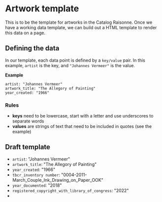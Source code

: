 # Artwork template

This is to be the template for artworks in the Catalog Raisonne. Once we have a working data template, we can build out a HTML template to render this data on a page.

## Defining the data

In our template, each data point is defined by a `key/value` pair. In this example, `artist` is the key, and `"Johannes Vermeer"` is the value.

**Example**

```
artist: "Johannes Vermeer"
artwork_title: "The Allegory of Painting"
year_created: "1966"
```

### Rules

- **keys** need to be lowercase, start with a letter and use underscores to separate words
- **values** are strings of text that need to be included in quotes (see the example)

## Draft template

- `artist`: "Johannes Vermeer"
- `artwork_title`: "The Allegory of Painting"
- `year_created`: "1966"
- `tbcr_inventory number`: "0004-2011-March_Couple_Ink_Drawing_on_Paper_OOK"  
- `year_documented`: "2018"
- `registered_copyright_with_library_of_congress`: "2022"
- 
